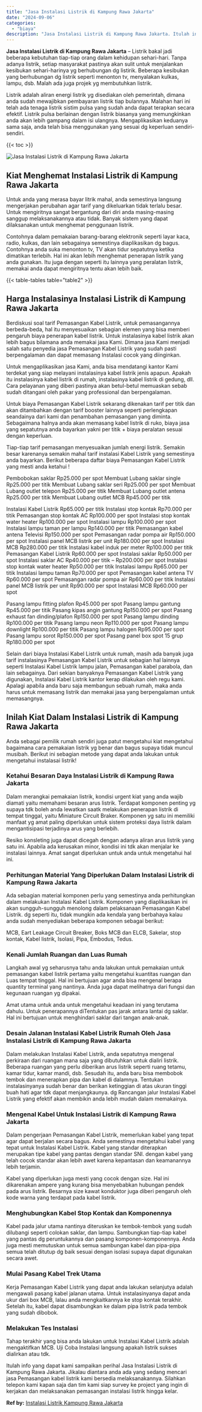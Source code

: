 ```yaml
---
title: "Jasa Instalasi Listrik di Kampung Rawa Jakarta"
date: "2024-09-06"
categories: 
  - "biaya"
description: "Jasa Instalasi Listrik di Kampung Rawa Jakarta. Itulah info yang dapat kami sampaikan perihal Jasa Instalasi Listrik di Kampung Rawa Jakarta. Jikalau diantar..."
---
```


**Jasa Instalasi Listrik di Kampung Rawa Jakarta** – Listrik bakal jadi beberapa kebutuhan tiap-tiap orang dalam kehidupan sehari-hari. Tanpa adanya listrik, setiap masyarakat pastinya akan sulit untuk menjalankan kesibukan sehari-harinya yg berhubungan dg listirik. Beberapa kesibukan yang berhubungan dg listrik seperti menonton tv, menyalakan kulkas, lampu, dsb. Malah ada juga projek yg membutuhkan listrik.

Listrik adalah aliran energi listrik yg disediakan oleh pemerintah, dimana anda sudah mewajibkan pembayaran listrik tiap bulannya. Malahan hari ini telah ada tenaga listrik sistim pulsa yang sudah anda dapat terapkan secara efektif. Listrik pulsa berlainan dengan listrik biasanya yang memungkinkan anda akan lebih gampang dalam isi ulangnya. Mengaplikasikan keduanya sama saja, anda telah bisa menggunakan yang sesuai dg keperluan sendiri-sendiri.

{{< toc >}}

![Jasa Instalasi Listrik di Kampung Rawa Jakarta](/images/instalasi-listrik-murah12.png)

## Kiat Menghemat Instalasi Listrik di Kampung Rawa Jakarta

Untuk anda yang merasa bayar litrik mahal, anda semestinya langsung mengerjakan perubahan agar tarif yang dikeluarkan tidak terlalu besar. Untuk mengiritnya sangat bergantung dari diri anda masing-masing sanggup melaksanakannya atau tidak. Banyak sistem yang dapat dilaksanakan untuk menghemat penggunaan listrik.

Contohnya dalam pemakaian barang-barang elektronik seperti layar kaca, radio, kulkas, dan lain sebagainya semestinya diaplikasikan dg bagus. Contohnya anda suka menonton tv, TV akan tidur sepatutnya ketika dimatikan terlebih. Hal ini akan lebih menghemat penerapan listrik yang anda gunakan. Itu juga dengan seperti itu lainnya yang peralatan listrik, memakai anda dapat mengiritnya tentu akan lebih baik.

{{< table-tables table="table2" >}}

## Harga Instalasinya Instalasi Listrik di Kampung Rawa Jakarta

Berdiskusi soal tarif Pemasangan Kabel Listrik, untuk pemasangannya berbeda-beda, hal itu menyesuaikan sebagian elemen yang bisa memberi pengaruh biaya penerapan kabel listrik. Untuk instalasinya kabel listrik akan lebih bagus bilamana anda memakai jasa Kami. Dimana jasa Kami menjadi salah satu penyedia jasa Pemasangan Kabel Listrik yang sudah pasti berpengalaman dan dapat memasang Instalasi cocok yang diinginkan.

Untuk mengaplikasikan jasa Kami, anda bisa mendatangi kantor Kami terdekat yang siap melayani instalasinya kabel listrik jenis apapun. Apakah itu instalasinya kabel listrik di rumah, instalasinya kabel listrik di gedung, dll. Cara pelayanan yang diberi pastinya akan betul-betul memuaskan sebab sudah ditangani oleh pakar yang professional dan berpengalaman.

Untuk biaya Pemasangan Kabel Listrik sekarang dikenakan tarif per titik dan akan ditambahkan dengan tarif booster lainnya seperti perlengkapan seandainya dari kami dan penambahan pemasangan yang diminta. Sebagaimana halnya anda akan memasang kabel listrik di ruko, biaya jasa yang sepatutnya anda bayarkan yakni per titik + biaya peralatan sesuai dengan keperluan.

Tiap-tiap tarif pemasangan menyesuaikan jumlah energi listrik. Semakin besar karenanya semakin mahal tarif instalasi Kabel Listrik yang semestinya anda bayarkan. Berikut beberapa daftar biaya Pemasangan Kabel Listrik yang mesti anda ketahui !

Pembobokan saklar Rp25.000 per spot Membuat Lubang saklar single Rp25.000 per titik Membuat Lubang saklar seri Rp25.000 per spot Membuat Lubang outlet telepon Rp25.000 per titik Membuat Lubang outlet antena Rp25.000 per titik Membuat Lubang outlet MCB Rp45.000 per titik

Instalasi Kabel Listrik Rp65.000 per titik Instalasi stop kontak Rp70.000 per titik Pemasangan stop kontak AC Rp100.000 per spot Instalasi stop kontak water heater Rp100.000 per spot Instalasi lampu Rp100.000 per spot Instalasi lampu taman per lampu Rp140.000 per titik Pemasangan kabel antena Televisi Rp150.000 per spot Pemasangan radar pompa air Rp150.000 per spot Instalasi panel MCB listrik per unit Rp180.000 per spot Instalasi MCB Rp280.000 per titik Instalasi kabel induk per meter Rp100.000 per titik Pemasangan Kabel Listrik Rp60.000 per spot Instalasi saklar Rp50.000 per spot Instalasi saklar AC Rp40.000 per titik – Rp200.000 per spot Instalasi stop kontak water heater Rp50.000 per titik Instalasi lampu Rp65.000 per titik Instalasi lampu taman Rp70.000 per spot Pemasangan kabel antena TV Rp60.000 per spot Pemasangan radar pompa air Rp60.000 per titik Instalasi panel MCB listrik per unit Rp90.000 per spot Instalasi MCB Rp60.000 per spot

Pasang lampu fitting plafon Rp45.000 per spot Pasang lampu gantung Rp45.000 per titik Pasang kipas angin gantung Rp150.000 per spot Pasang exhaust fan dinding/plafon Rp150.000 per spot Pasang lampu dinding Rp100.000 per titik Pasang lampu neon Rp110.000 per spot Pasang lampu downlight Rp100.000 per titik Pasang lampu halogen Rp95.000 per spot Pasang lampu sorot Rp150.000 per spot Pasang panel box spot 15 grup Rp180.000 per spot

Selain dari biaya Instalasi Kabel Listrik untuk rumah, masih ada banyak juga tarif instalasinya Pemasangan Kabel Listrik untuk sebagian hal lainnya seperti Instalasi Kabel Listrik lampu jalan, Pemasangan kabel parabola, dan lain sebagainya. Dari sekian banyaknya Pemasangan Kabel Listrik yang digunakan, Instalasi Kabel Listrik kantor kerap dilakukan oleh regu kami. Apalagi apabila anda baru saja membangun sebuah rumah, maka anda harus untuk memasang listrik dan memakai jasa yang berpengalaman untuk memasangnya.

## Inilah Kiat Dalam Instalasi Listrik di Kampung Rawa Jakarta


Anda sebagai pemilik rumah sendiri juga patut mengetahui kiat mengetahui bagaimana cara pemakaian listrik yg benar dan bagus supaya tidak muncul musibah. Berikut ini sebagian metode yang dapat anda lakukan untuk mengetahui instalasai listrik!

### Ketahui Besaran Daya Instalasi Listrik di Kampung Rawa Jakarta

Dalam merangkai pemakaian listrik, kondisi urgent kiat yang anda wajib diamati yaitu memahami besaran arus listrik. Terdapat komponen penting yg supaya tdk boleh anda lewatkan saatk melakukan penerapan listrik di tempat tinggal, yaitu Miniature Circuit Braker. Komponen yg satu ini memiliki manfaat yg amat paling diperlukan untuk sistem proteksi daya listrik dalam mengantisipasi terjadinya arus yang berlebih.

Resiko konsleting juga dapat dicegah dengan adanya aliran arus listrik yang satu ini. Apabila ada kerusakan minor, kondisi ini tdk akan menjalar ke instalasi lainnya. Amat sangat diperlukan untuk anda untuk mengetahui hal ini.

### Perhitungan Material Yang Diperlukan Dalam Instalasi Listrik di Kampung Rawa Jakarta

Ada sebagian material komponen perlu yang semestinya anda perhitungkan dalam melakukan Instalasi Kabel Listrik. Komponen yang diaplikasikan ini akan sungguh-sungguh menolong dalam pelaksanaan Pemasangan Kabel Listrik. dg seperti itu, tidak mungkin ada kendala yang berbahaya kalau anda sudah menyediakan beberapa komponen sebagai berikut:

MCB, Eart Leakage Circuit Breaker, Boks MCB dan ELCB, Sakelar, stop kontak, Kabel listrik, Isolasi, Pipa, Embodus, Tedus.

### Kenali Jumlah Ruangan dan Luas Rumah

Langkah awal yg seharusnya tahu anda lakukan untuk pemakaian untuk pemasangan kabel listrik pertama yaitu mengetahui kuantitas ruangan dan Luas tempat tinggal. Hal ini bertujuan agar anda bisa mengenal berapa quantity terminal yang nantinya. Anda juga dapat melihatnya dari fungsi dan kegunaan ruangan yg dipakai.

Amat utama untuk anda untuk mengetahui keadaan ini yang terutama dahulu. Untuk penerapannya diTentukan pas jarak antara lantai dg saklar. Hal ini bertujuan untuk menghindari saklar dari tangan anak-anak.

### Desain Jalanan Instalasi Kabel Listrik Rumah Oleh Jasa Instalasi Listrik di Kampung Rawa Jakarta

Dalam melakukan Instalasi Kabel Listrik, anda sepatutnya mengenal perkiraan dari ruangan mana saja yang dibutuhkan untuk dialiri listrik. Beberapa ruangan yang perlu diberikan arus listrik seperti ruang tetamu, kamar tidur, kamar mandi, dsb. Sesudah itu, anda baru bisa membobok tembok dan menerapkan pipa dan kabel di dalamnya. Tentukan instalasinyanya sudah benar dan berikan ketinggian di atas ukuran tinggi buah hati agar tdk dapat menjangkaunya. dg Rancangan jalur Instalasi Kabel Listrik yang efektif akan membikin anda lebih mudah dalam memakainya.

### Mengenal Kabel Untuk Instalasi Listrik di Kampung Rawa Jakarta

Dalam pengerjaan Pemasangan Kabel Listrik, memerlukan kabel yang tepat agar dapat berjalan secara bagus. Anda semestinya mengetahui kabel yang tepat untuk Instalasi Kabel Listrik. Kabel yang standar diterapkan merupakan tipe kabel yang pantas dengan standar SNI. dengan kabel yang telah cocok standar akan lebih awet karena kepantasan dan keamanannya lebih terjamin.

Kabel yang diperlukan juga mesti yang cocok dengan size. Hal ini dikarenakan ampere yang kurang bisa menyebabkan hubungan pendek pada arus listrik. Besarnya size kawat konduktor juga diberi pengaruh oleh kode warna yang terdapat pada kabel listrik.

### Menghubungkan Kabel Stop Kontak dan Komponennya

Kabel pada jalur utama nantinya diteruskan ke tembok-tembok yang sudah dilubangi seperti colokan saklar, dan lampu. Sambungkan tiap-tiap kabel yang pantas dg peruntukannya dan pasang komponen-komponennya. Anda juga mesti memutuskan untuk semua sambungan kabel dan pipa-pipa semua telah ditutup dg baik sesuai dengan isolasi supaya dapat digunakan secara awet.

### Mulai Pasang Kabel Trek Utama

Kerja Pemasangan Kabel Listrik yang dapat anda lakukan selanjutya adalah mengawali pasang kabel jalanan utama. Untuk instalasinyanya dapat anda ukur dari box MCB, lalau anda mengkaitkannya ke stop kontak terakhir. Setelah itu, kabel dapat disambungkan ke dalam pipa listrik pada tembok yang sudah dibobok.

### Melakukan Tes Instalasi

Tahap terakhir yang bisa anda lakukan untuk Instalasi Kabel Listrik adalah mengaktifkan MCB. Uji Coba Instalasi langsung apakah listrik sukses dialirkan atau tdk.

Itulah info yang dapat kami sampaikan perihal Jasa Instalasi Listrik di Kampung Rawa Jakarta. Jikalau diantara anda ada yang sedang mencari jasa Pemasangan kabel listrik kami bersedia melaksanakannya. Silahkan telepon kami kapan saja dan tim kami siap survey ke project yang ingin di kerjakan dan melaksanakan pemasangan instalasi listrik hingga kelar.

**Ref by:** [Instalasi Listrik Kampung Rawa Jakarta](https://id.wikipedia.org/wiki/Instalasi)
